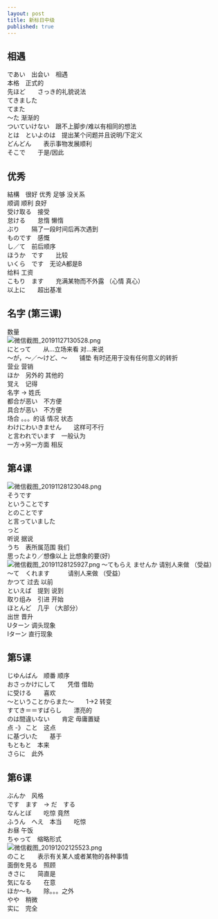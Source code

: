 ```yaml
---
layout: post
title: 新标日中级
published: true
---
```


## 相遇  
であい　出会い　相遇  
本格　正式的   
先ほど　　さっき的礼貌说法  
てきました  
てまた  
～た  渐渐的  
ついていけない　跟不上脚步/难以有相同的想法  
とは　といよのは　提出某个问题并且说明/下定义  
どんどん　　表示事物发展顺利  
そこで　　于是/因此

## 优秀
結構　很好 优秀 足够 没关系  
顺调 顺利 良好  
受け取る　接受  
怠ける　　怠惰 懒惰  
ぶり　　隔了一段时间后再次遇到  
ものです　感慨  
し／て　前后顺序  
ほうか　です　　比较  
いくら　です　无论A都是B  
给料 工资  
こもり　ます　　充满某物而不外露 （心情 真心）  
以上に　　超出基准

## 名字 (第三课)
数量  
![微信截图_20191127130528.png](https://i.loli.net/2019/11/27/nDIVTrjx15bZNpm.png)  
にとって　　从...立场来看  对...来说  
～が，～／～けど、～　　铺垫 有时还用于没有任何意义的转折  
营业 营销  
ほか　另外的 其他的  
覚え　记得  
名字  ->  姓氏  
都合が恶い　不方便  
具合が恶い　不方便  
场合   。。。的话 情况 状态  
わけにわいきません　　这样可不行  
と言われでいます　一般认为  
一方->另一方面 相反

## 第4课
![微信截图_20191128123048.png](https://i.loli.net/2019/11/28/2mPT9rONcReBYEv.png)  
そうです  
ということです  
とのことです  
と言っていました  
っと    
听说 据说  
うち　表所属范围 我们  
思ったより／想像以上  比想象的要(好)  
![微信截图_20191128125927.png](https://i.loli.net/2019/11/28/kvsIguHEZY5JjQK.png)
～てもらえ ませんか 请别人来做 （受益）  
～て　くれます　　　请别人来做 （受益）  
かつて 过去  以前  
といえば　提到 说到  
取り组み　引进 开始  
ほとんど　几乎  （大部分）  
出世 晋升  
Uターン 调头现象  
Iターン 直行现象

## 第5课
じゆんばん　顺番 顺序  
おさっかけにして　　凭借 借助  
に受ける　　喜欢  
～ということからまた～　　1->2 转变  
すてき＝＝すばらし　　漂亮的  
のは間違いない　　肯定 毋庸置疑  
点 -》 こと　这点  
に基づいた　　基于  
もともと　本来  
さらに　此外

## 第6课
ぶんか　风格  
です　ます　-> だ　する  
なんとぼ　　吃惊 竟然   
ふうん　へえ　本当　　吃惊  
お昼 午饭  
ちゃって　缩略形式  
![微信截图_20191202125523.png](https://i.loli.net/2019/12/02/cCR9QTKtzeZSdE8.png)  
のこと　　表示有关某人或者某物的各种事情  
面倒を見る　照顾  
きさに　　简直是  
気になる　　在意  
ほか～も　　除。。。之外  
やや　稍微  
实に　完全  

